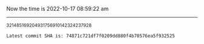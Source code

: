 Now the time is 2022-10-17 08:59:22 am

---

<small>321485169204931756910142324237928</small>

```txt
Latest commit SHA is: 74871c721df7f0209dd880f4b70576ea5f932525
```
